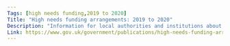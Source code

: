```yaml
---
Tags: [high needs funding,2019 to 2020]
Title: "High needs funding arrangements: 2019 to 2020"
Description: "Information for local authorities and institutions about high needs funding arrangements for 2019 to 2020."
Link: https://www.gov.uk/government/publications/high-needs-funding-arrangements-2019-to-2020
---
```

